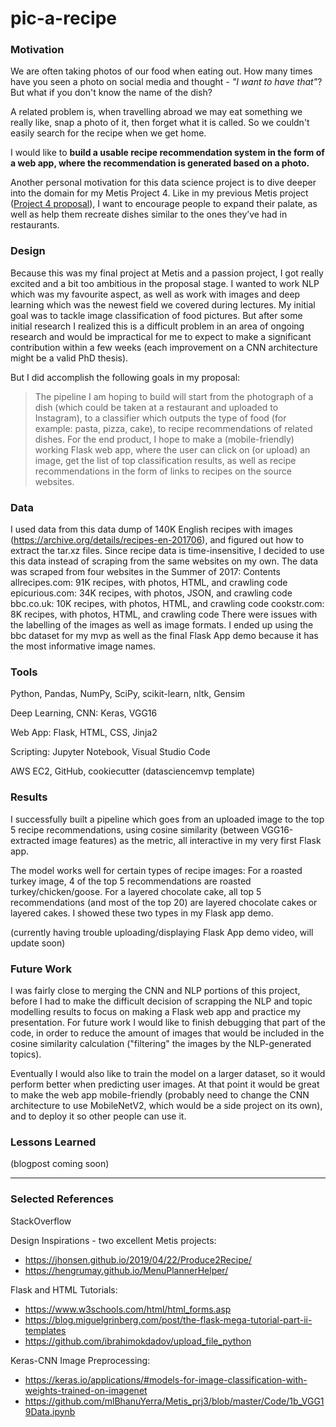 # pic-a-recipe

### Motivation
We are often taking photos of our food when eating out. How many times have you seen a photo on social media and thought - *"I want to have that"*? But what if you don't know the name of the dish?

A related problem is, when travelling abroad we may eat something we really like, snap a photo of it, then forget what it is called. So we couldn't easily search for the recipe when we get home. 

I would like to **build a usable recipe recommendation system in the form of a web app, where the recommendation is generated based on a photo.**

Another personal motivation for this data science project is to dive deeper into the domain for my Metis Project 4. Like in my previous Metis project ([Project 4 proposal](https://github.com/floraxinru/metisproject04/blob/master/Project4_proposal_v2.pdf)), I want to encourage people to expand their palate, as well as help them recreate dishes similar to the ones they’ve had in restaurants.


### Design
Because this was my final project at Metis and a passion project, I got really excited and a bit too ambitious in the proposal stage. I wanted to work NLP which was my favourite aspect, as well as work with images and deep learning which was the newest field we covered during lectures. My initial goal was to tackle image classification of food pictures. But after some initial research I realized this is a difficult problem in an area of ongoing research and would be impractical for me to expect to make a significant contribution within a few weeks (each improvement on a CNN architecture might be a valid PhD thesis).

But I did accomplish the following goals in my proposal:
> The pipeline I am hoping to build will start from the photograph of a dish (which could be taken at a restaurant and uploaded to Instagram), to a classifier which outputs the type of food (for example: pasta, pizza, cake), to recipe recommendations of related dishes. 
For the end product, I hope to make a (mobile-friendly) working Flask web app, where the user can click on (or upload) an image, get the list of top classification results, as well as recipe recommendations in the form of links to recipes on the source websites.

### Data
I used data from this data dump of 140K English recipes with images (https://archive.org/details/recipes-en-201706), and figured out how to extract the tar.xz files. Since recipe data is time-insensitive, I decided to use this data instead of scraping from the same websites on my own. The data was scraped from four websites in the Summer of 2017:
Contents
    allrecipes.com: 91K recipes, with photos, HTML, and crawling code
    epicurious.com: 34K recipes, with photos, JSON, and crawling code
    bbc.co.uk:      10K recipes, with photos, HTML, and crawling code
    cookstr.com:    8K recipes, with photos, HTML, and crawling code
There were issues with the labelling of the images as well as image formats. I ended up using the bbc dataset for my mvp as well as the final Flask App demo because it has the most informative image names.

### Tools
Python, Pandas, NumPy, SciPy, scikit-learn, nltk, Gensim

Deep Learning, CNN: Keras, VGG16

Web App: Flask, HTML, CSS, Jinja2

Scripting: Jupyter Notebook, Visual Studio Code

AWS EC2, GitHub, cookiecutter (datasciencemvp template)


### Results
I successfully built a pipeline which goes from an uploaded image to the top 5 recipe recommendations, using cosine similarity (between VGG16-extracted image features) as the metric, all interactive in my very first Flask app. 

The model works well for certain types of recipe images: For a roasted turkey image, 4 of the top 5 recommendations are roasted turkey/chicken/goose. For a layered chocolate cake, all top 5 recommendations (and most of the top 20) are layered chocolate cakes or layered cakes. I showed these two types in my Flask app demo.

(currently having trouble uploading/displaying Flask App demo video, will update soon)

### Future Work
I was fairly close to merging the CNN and NLP portions of this project, before I had to make the difficult decision of scrapping the NLP and topic modelling results to focus on making a Flask web app and practice my presentation. For future work I would like to finish debugging that part of the code, in order to reduce the amount of images that would be included in the cosine similarity calculation ("filtering" the images by the NLP-generated topics).

Eventually I would also like to train the model on a larger dataset, so it would perform better when predicting user images. At that point it would be great to make the web app mobile-friendly (probably need to change the CNN architecture to use MobileNetV2, which would be a side project on its own), and to deploy it so other people can use it.

### Lessons Learned
(blogpost coming soon)

------
### Selected References
StackOverflow

Design Inspirations - two excellent Metis projects: 
- https://jhonsen.github.io/2019/04/22/Produce2Recipe/
- https://hengrumay.github.io/MenuPlannerHelper/

Flask and HTML Tutorials:
- https://www.w3schools.com/html/html_forms.asp
- https://blog.miguelgrinberg.com/post/the-flask-mega-tutorial-part-ii-templates
- https://github.com/ibrahimokdadov/upload_file_python

Keras-CNN Image Preprocessing:
- https://keras.io/applications/#models-for-image-classification-with-weights-trained-on-imagenet
- https://github.com/mlBhanuYerra/Metis_prj3/blob/master/Code/1b_VGG19Data.ipynb
